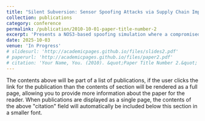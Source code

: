 ```yaml
---
title: "Silent Subversion: Sensor Spoofing Attacks via Supply Chain Implants in Satellite Systems"
collection: publications
category: conference
permalink: /publication/2010-10-01-paper-title-number-2
excerpt: 'Presents a NOS3-based spoofing simulation where a compromised satellite component generates false telemetry accepted as legitimate by ground control.'
date: 2025-10-03
venue: 'In Progress'
# slidesurl: 'http://academicpages.github.io/files/slides2.pdf'
# paperurl: 'http://academicpages.github.io/files/paper2.pdf'
# citation: 'Your Name, You. (2010). &quot;Paper Title Number 2.&quot; <i>Journal 1</i>. 1(2).'
---
```


The contents above will be part of a list of publications, if the user clicks the link for the publication than the contents of section will be rendered as a full page, allowing you to provide more information about the paper for the reader. When publications are displayed as a single page, the contents of the above "citation" field will automatically be included below this section in a smaller font.
